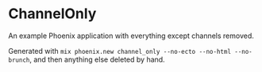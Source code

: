 # ChannelOnly

An example Phoenix application with everything except channels removed.

Generated with `mix phoenix.new channel_only --no-ecto --no-html --no-brunch`,
and then anything else deleted by hand.
